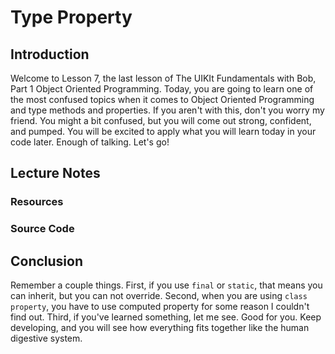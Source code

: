 # Type Property

## Introduction
Welcome to Lesson 7, the last lesson of The UIKIt Fundamentals with Bob, Part 1 Object Oriented Programming. Today, you are going to learn one of the most confused topics when it comes to Object Oriented Programming and type methods and properties. If you aren't with this, don't you worry my friend. You might a bit confused, but you will come out strong, confident, and pumped. You will be excited to apply what you will learn today in your code later. Enough of talking. Let's go!

## Lecture Notes


### Resources
### Source Code

## Conclusion
Remember a couple things. First, if you use `final` or `static`, that means you can inherit, but you can not override. Second, when you are using `class property`, you have to use computed property for some reason I couldn't find out. Third, if you've learned something, let me see. Good for you. Keep developing, and you will see how everything fits together like the human digestive system.
